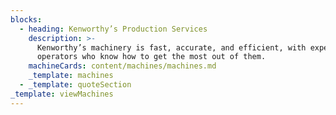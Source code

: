 ```yaml
---
blocks:
  - heading: Kenworthy’s Production Services
    description: >-
      Kenworthy’s machinery is fast, accurate, and efficient, with expert
      operators who know how to get the most out of them.
    machineCards: content/machines/machines.md
    _template: machines
  - _template: quoteSection
_template: viewMachines
---
```


